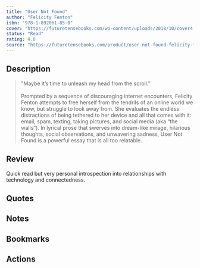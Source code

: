 ```yaml
---
title: "User Not Found"
author: "Felicity Fenton"
isbn: "978-1-892061-85-0"
cover: "https://futuretensebooks.com/wp-content/uploads/2018/10/cover4.png"
status: "Read"
rating: 4.0
source: "https://futuretensebooks.com/product/user-not-found-felicity-fenton/"
---
```


## Description

> "Maybe it’s time to unleash my head from the scroll.”  
> <br>
> Prompted by a sequence of discouraging internet encounters, Felicity Fenton attempts to free herself from the tendrils of an online world we know, but struggle to look away from. She evaluates the endless distractions of being tethered to her device and all that comes with it: email, spam, texting, taking pictures, and social media (aka “the walls”). In lyrical prose that swerves into dream-like mirage, hilarious thoughts, social observations, and unwavering sadness, User Not Found is a powerful essay that is all too relatable.  

## Review

Quick read but very personal introspection into relationships with technology and connectedness.

## Quotes

## Notes

## Bookmarks

## Actions
